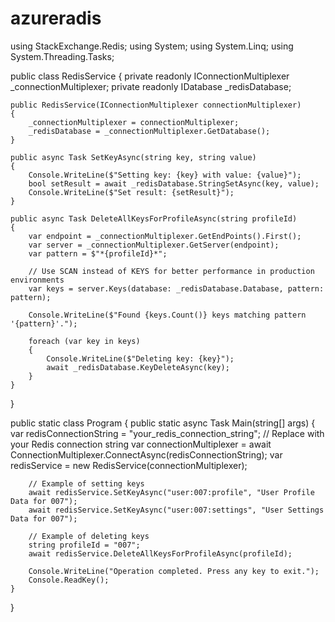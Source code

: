 # azureradis




using StackExchange.Redis;
using System;
using System.Linq;
using System.Threading.Tasks;

public class RedisService
{
    private readonly IConnectionMultiplexer _connectionMultiplexer;
    private readonly IDatabase _redisDatabase;

    public RedisService(IConnectionMultiplexer connectionMultiplexer)
    {
        _connectionMultiplexer = connectionMultiplexer;
        _redisDatabase = _connectionMultiplexer.GetDatabase();
    }

    public async Task SetKeyAsync(string key, string value)
    {
        Console.WriteLine($"Setting key: {key} with value: {value}");
        bool setResult = await _redisDatabase.StringSetAsync(key, value);
        Console.WriteLine($"Set result: {setResult}");
    }

    public async Task DeleteAllKeysForProfileAsync(string profileId)
    {
        var endpoint = _connectionMultiplexer.GetEndPoints().First();
        var server = _connectionMultiplexer.GetServer(endpoint);
        var pattern = $"*{profileId}*";

        // Use SCAN instead of KEYS for better performance in production environments
        var keys = server.Keys(database: _redisDatabase.Database, pattern: pattern);

        Console.WriteLine($"Found {keys.Count()} keys matching pattern '{pattern}'.");

        foreach (var key in keys)
        {
            Console.WriteLine($"Deleting key: {key}");
            await _redisDatabase.KeyDeleteAsync(key);
        }
    }
}

public static class Program
{
    public static async Task Main(string[] args)
    {
        var redisConnectionString = "your_redis_connection_string"; // Replace with your Redis connection string
        var connectionMultiplexer = await ConnectionMultiplexer.ConnectAsync(redisConnectionString);
        var redisService = new RedisService(connectionMultiplexer);

        // Example of setting keys
        await redisService.SetKeyAsync("user:007:profile", "User Profile Data for 007");
        await redisService.SetKeyAsync("user:007:settings", "User Settings Data for 007");

        // Example of deleting keys
        string profileId = "007";
        await redisService.DeleteAllKeysForProfileAsync(profileId);

        Console.WriteLine("Operation completed. Press any key to exit.");
        Console.ReadKey();
    }
}
